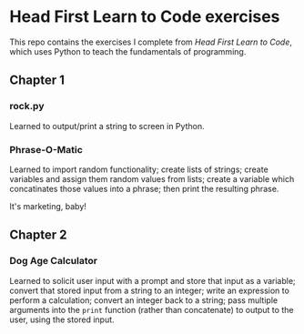 # Head First Learn to Code exercises

This repo contains the exercises I complete from _Head First Learn to Code_, which uses Python to teach the fundamentals of programming.

## Chapter 1

### rock.py

Learned to output/print a string to screen in Python.

### Phrase-O-Matic

Learned to import random functionality; create lists of strings; create variables and assign them random values from lists; create a variable which concatinates those values into a phrase; then print the resulting phrase.

It's marketing, baby!

## Chapter 2

### Dog Age Calculator

Learned to solicit user input with a prompt and store that input as a variable; convert that stored input from a string to an integer; write an expression to perform a calculation; convert an integer back to a string; pass multiple arguments into the `print` function (rather than concatenate) to output to the user, using the stored input.